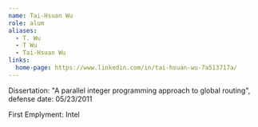 ```yaml
---
name: Tai-Hsuan Wu
role: alum
aliases:
  - T. Wu
  - T Wu
  - Tai-Hsuan Wu
links:
  home-page: https://www.linkedin.com/in/tai-hsuan-wu-7a513717a/
---
```


Dissertation: "A parallel integer programming approach to global routing", defense date: 05/23/2011

First Emplyment: Intel
